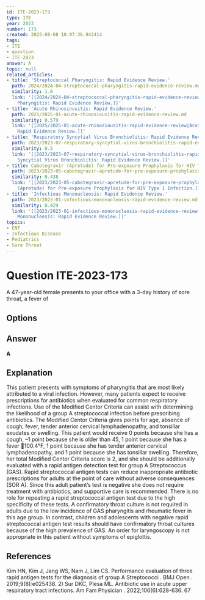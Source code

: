 ```yaml
---
id: ITE-2023-173
type: ITE
year: 2023
number: 173
created: 2025-08-08 10:07:36.942414
tags:
- ITE
- question
- ITE-2023
answer: A
topic: null
related_articles:
- title: 'Streptococcal Pharyngitis: Rapid Evidence Review.'
  path: 2024/2024-04-streptococcal-pharyngitis-rapid-evidence-review.md
  similarity: 1.0
  link: '[[2024/2024-04-streptococcal-pharyngitis-rapid-evidence-review|Streptococcal
    Pharyngitis: Rapid Evidence Review.]]'
- title: 'Acute Rhinosinusitis: Rapid Evidence Review.'
  path: 2025/2025-01-acute-rhinosinusitis-rapid-evidence-review.md
  similarity: 0.579
  link: '[[2025/2025-01-acute-rhinosinusitis-rapid-evidence-review|Acute Rhinosinusitis:
    Rapid Evidence Review.]]'
- title: 'Respiratory Syncytial Virus Bronchiolitis: Rapid Evidence Review.'
  path: 2023/2023-07-respiratory-syncytial-virus-bronchiolitis-rapid-evidence-rev.md
  similarity: 0.5
  link: '[[2023/2023-07-respiratory-syncytial-virus-bronchiolitis-rapid-evidence-rev|Respiratory
    Syncytial Virus Bronchiolitis: Rapid Evidence Review.]]'
- title: Cabotegravir (Apretude) for Pre-exposure Prophylaxis for HIV Type 1 Infection.
  path: 2023/2023-05-cabotegravir-apretude-for-pre-exposure-prophylaxis-for-hiv-t.md
  similarity: 0.438
  link: '[[2023/2023-05-cabotegravir-apretude-for-pre-exposure-prophylaxis-for-hiv-t|Cabotegravir
    (Apretude) for Pre-exposure Prophylaxis for HIV Type 1 Infection.]]'
- title: 'Infectious Mononucleosis: Rapid Evidence Review.'
  path: 2023/2023-01-infectious-mononucleosis-rapid-evidence-review.md
  similarity: 0.429
  link: '[[2023/2023-01-infectious-mononucleosis-rapid-evidence-review|Infectious
    Mononucleosis: Rapid Evidence Review.]]'
topics:
- ENT
- Infectious Disease
- Pediatrics
- Sore Throat
---
```


# Question ITE-2023-173

A 47-year-old female presents to your office with a 3-day history of sore throat, a fever of

## Options



## Answer

**A**

## Explanation

This patient presents with symptoms of pharyngitis that are most likely attributed to a viral infection. However, many patients expect to receive prescriptions for antibiotics when evaluated for common respiratory infections. Use of the Modified Centor Criteria can assist with determining the likelihood of a group A streptococcal infection before prescribing antibiotics. The Modified Centor Criteria gives points for age, absence of cough, fever, tender anterior cervical lymphadenopathy, and tonsillar exudates or swelling. This patient would receive 0 points because she has a cough, –1 point because she is older than 45, 1 point because she has a fever 100.4°F, 1 point because she has tender anterior cervical lymphadenopathy, and 1 point because she has tonsillar swelling. Therefore, her total Modified Centor Criteria score is 2, and she should be additionally evaluated with a rapid antigen detection test for group A Streptococcus (GAS). Rapid streptococcal antigen tests can reduce inappropriate antibiotic prescriptions for adults at the point of care without adverse consequences (SOR A). Since this adult patient’s test is negative she does not require treatment with antibiotics, and supportive care is recommended. There is no role for repeating a rapid streptococcal antigen test due to the high specificity of these tests. A confirmatory throat culture is not required in adults due to the low incidence of GAS pharyngitis and rheumatic fever in this age group. In contrast, children and adolescents with negative rapid streptococcal antigen test results should have confirmatory throat cultures because of the high prevalence of GAS. An order for laryngoscopy is not appropriate in this patient without symptoms of epiglottis.

## References

Kim HN, Kim J, Jang WS, Nam J, Lim CS. Performance evaluation of three rapid antigen tests for the diagnosis of group A Streptococci . BMJ Open . 2019;9(8):e025438. 2) Sur DKC, Plesa ML. Antibiotic use in acute upper respiratory tract infections. Am Fam Physician . 2022;106(6):628-636. 67
